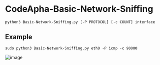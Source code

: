 # CodeApha-Basic-Network-Sniffing
```python3 Basic-Network-Sniffing.py [-P PROTOCOL] [-c COUNT] interface```


## Example

```sudo python3 Basic-Network-Sniffing.py eth0 -P icmp -c 90000 ```




![image](https://github.com/aliahmed1998/CodeApha-CyberSecurity-Tasks/assets/149100060/5aa4c90e-d1fb-4d3e-a08d-f15ec01c543c)
